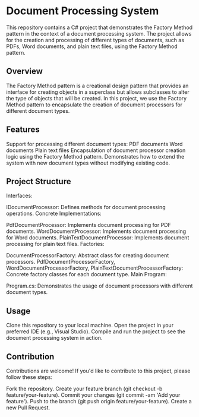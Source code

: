 # Document Processing System
This repository contains a C# project that demonstrates the Factory Method pattern in the context of a document processing system. The project allows for the creation and processing of different types of documents, such as PDFs, Word documents, and plain text files, using the Factory Method pattern.

## Overview
The Factory Method pattern is a creational design pattern that provides an interface for creating objects in a superclass but allows subclasses to alter the type of objects that will be created. In this project, we use the Factory Method pattern to encapsulate the creation of document processors for different document types.

## Features
Support for processing different document types:
PDF documents
Word documents
Plain text files
Encapsulation of document processor creation logic using the Factory Method pattern.
Demonstrates how to extend the system with new document types without modifying existing code.
## Project Structure
Interfaces:

IDocumentProcessor: Defines methods for document processing operations.
Concrete Implementations:

PdfDocumentProcessor: Implements document processing for PDF documents.
WordDocumentProcessor: Implements document processing for Word documents.
PlainTextDocumentProcessor: Implements document processing for plain text files.
Factories:

DocumentProcessorFactory: Abstract class for creating document processors.
PdfDocumentProcessorFactory, WordDocumentProcessorFactory, PlainTextDocumentProcessorFactory: Concrete factory classes for each document type.
Main Program:

Program.cs: Demonstrates the usage of document processors with different document types.
## Usage
Clone this repository to your local machine.
Open the project in your preferred IDE (e.g., Visual Studio).
Compile and run the project to see the document processing system in action.
## Contribution
Contributions are welcome! If you'd like to contribute to this project, please follow these steps:

Fork the repository.
Create your feature branch (git checkout -b feature/your-feature).
Commit your changes (git commit -am 'Add your feature').
Push to the branch (git push origin feature/your-feature).
Create a new Pull Request.

